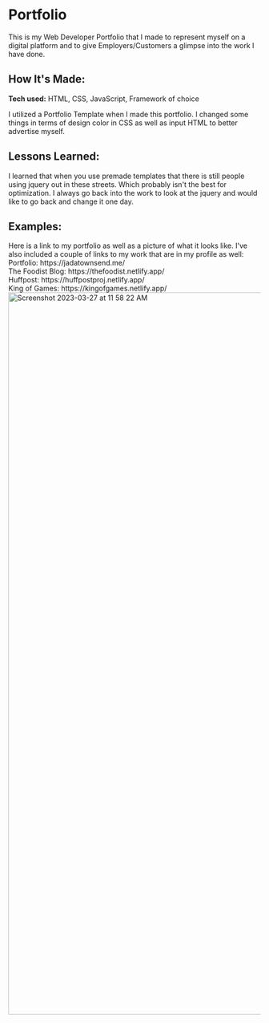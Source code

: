 # Portfolio
This is my Web Developer Portfolio that I made to represent myself on a digital platform and to give Employers/Customers a glimpse into the work I have done.

<h2>How It's Made:</h2>

<strong>Tech used:</strong> HTML, CSS, JavaScript, Framework of choice

I utilized a Portfolio Template when I made this portfolio. I changed some things in terms of design color in CSS as well as input HTML to better advertise myself.

<h2>Lessons Learned:</h2>
I learned that when you use premade templates that there is still people using jquery out in these streets. Which probably isn't the best for optimization. I always go back into the work to look at the jquery and would like to go back and change it one day.

<h2>Examples:</h2>
Here is a link to my portfolio as well as a picture of what it looks like. I've also included a couple of links to my work that are in my profile as well: <br>
Portfolio: https://jadatownsend.me/  <br>
The Foodist Blog: https://thefoodist.netlify.app/ <br>
Huffpost: https://huffpostproj.netlify.app/ <br>
King of Games: https://kingofgames.netlify.app/ <br>
<img width="1440" alt="Screenshot 2023-03-27 at 11 58 22 AM" src="https://user-images.githubusercontent.com/124817011/227996989-cf8f4c13-bcfa-48d5-8d98-807711925fc1.png">

